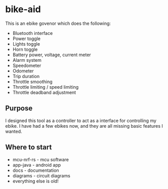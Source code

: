 # bike-aid

This is an ebike govenor which does the following:

* Bluetooth interface
* Power toggle
* Lights toggle
* Horn toggle
* Battery power, voltage, current meter
* Alarm system
* Speedometer
* Odometer
* Trip duration
* Throttle smoothing
* Throttle limiting / speed limiting
* Throttle deadband adjustment

## Purpose

I designed this tool as a controller to act as a interface for controlling my ebike. I have had a few ebikes now, and they are all missing basic features I wanted.

## Where to start

* mcu-nrf-rs - mcu software
* app-java - android app  
* docs - documentation
* diagrams - circuit diagrams
* everything else is old!

